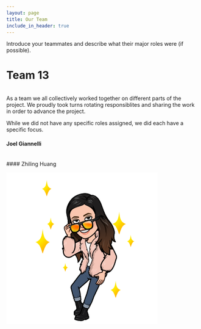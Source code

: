 ```yaml
---
layout: page
title: Our Team
include_in_header: true
---
```


Introduce your teammates and describe what their major roles were (if possible). 	
	

# Team 13
<br>
As a team we all collectively worked together on different parts of the project. We proudly took turns rotating responsiblites and sharing the work in order to advance the project.

While we did not have any specific roles assigned, we did each have a specific focus.




#### Joel Giannelli



<br>
#### Zhiling Huang

![zhiling](/assets/OurTeam/zhiling.png)


